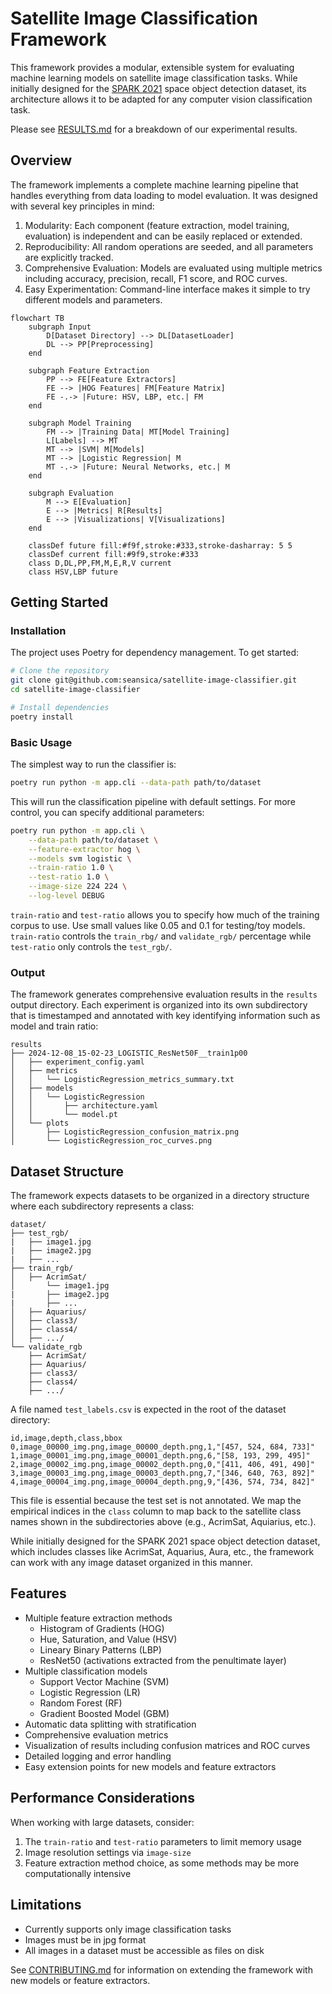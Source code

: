 # Satellite Image Classification Framework

This framework provides a modular, extensible system for evaluating machine learning models on satellite image classification tasks. While initially designed for the [SPARK 2021](https://cvi2.uni.lu/spark-2021-dataset/) space object detection dataset, its architecture allows it to be adapted for any computer vision classification task.

Please see [RESULTS.md](./RESULTS.md) for a breakdown of our experimental results.

## Overview

The framework implements a complete machine learning pipeline that handles everything from data loading to model evaluation. It was designed with several key principles in mind:

1. Modularity: Each component (feature extraction, model training, evaluation) is independent and can be easily replaced or extended.
2. Reproducibility: All random operations are seeded, and all parameters are explicitly tracked.
3. Comprehensive Evaluation: Models are evaluated using multiple metrics including accuracy, precision, recall, F1 score, and ROC curves.
4. Easy Experimentation: Command-line interface makes it simple to try different models and parameters.

```mermaid
flowchart TB
    subgraph Input
        D[Dataset Directory] --> DL[DatasetLoader]
        DL --> PP[Preprocessing]
    end

    subgraph Feature Extraction
        PP --> FE[Feature Extractors]
        FE --> |HOG Features| FM[Feature Matrix]
        FE -.-> |Future: HSV, LBP, etc.| FM
    end

    subgraph Model Training
        FM --> |Training Data| MT[Model Training]
        L[Labels] --> MT
        MT --> |SVM| M[Models]
        MT --> |Logistic Regression| M
        MT -.-> |Future: Neural Networks, etc.| M
    end

    subgraph Evaluation
        M --> E[Evaluation]
        E --> |Metrics| R[Results]
        E --> |Visualizations| V[Visualizations]
    end

    classDef future fill:#f9f,stroke:#333,stroke-dasharray: 5 5
    classDef current fill:#9f9,stroke:#333
    class D,DL,PP,FM,M,E,R,V current
    class HSV,LBP future
```

## Getting Started

### Installation

The project uses Poetry for dependency management. To get started:

```bash
# Clone the repository
git clone git@github.com:seansica/satellite-image-classifier.git
cd satellite-image-classifier

# Install dependencies
poetry install
```

### Basic Usage

The simplest way to run the classifier is:

```bash
poetry run python -m app.cli --data-path path/to/dataset
```

This will run the classification pipeline with default settings. For more control, you can specify additional parameters:

```bash
poetry run python -m app.cli \
    --data-path path/to/dataset \
    --feature-extractor hog \
    --models svm logistic \
    --train-ratio 1.0 \
    --test-ratio 1.0 \
    --image-size 224 224 \
    --log-level DEBUG
```

`train-ratio` and `test-ratio` allows you to specify how much of the training corpus to use. Use small values like 0.05 and 0.1 for testing/toy models. `train-ratio` controls the `train_rbg/` and `validate_rgb/` percentage while `test-ratio` only controls the `test_rgb/`.

### Output

The framework generates comprehensive evaluation results in the `results` output directory. Each experiment is organized into its own subdirectory that is timestamped and annotated with key identifying information such as model and train ratio:

```
results
├── 2024-12-08_15-02-23_LOGISTIC_ResNet50F__train1p00
│   ├── experiment_config.yaml
│   ├── metrics
│   │   └── LogisticRegression_metrics_summary.txt
│   ├── models
│   │   └── LogisticRegression
│   │       ├── architecture.yaml
│   │       └── model.pt
│   └── plots
│       ├── LogisticRegression_confusion_matrix.png
│       └── LogisticRegression_roc_curves.png
```

## Dataset Structure

The framework expects datasets to be organized in a directory structure where each subdirectory represents a class:

```
dataset/
├── test_rgb/
|   ├── image1.jpg
|   ├── image2.jpg
|   ├── ...
├── train_rgb/
│   ├── AcrimSat/
│       └── image1.jpg
|       ├── image2.jpg
|       ├── ...
│   ├── Aquarius/
│   ├── class3/
│   ├── class4/
│   ├── .../
└── validate_rgb
    ├── AcrimSat/
    ├── Aquarius/
    ├── class3/
    ├── class4/
    ├── .../
```

A file named `test_labels.csv` is expected in the root of the dataset directory:
```csv
id,image,depth,class,bbox
0,image_00000_img.png,image_00000_depth.png,1,"[457, 524, 684, 733]"
1,image_00001_img.png,image_00001_depth.png,6,"[58, 193, 299, 495]"
2,image_00002_img.png,image_00002_depth.png,0,"[411, 406, 491, 490]"
3,image_00003_img.png,image_00003_depth.png,7,"[346, 640, 763, 892]"
4,image_00004_img.png,image_00004_depth.png,9,"[436, 574, 734, 842]"
```

This file is essential because the test set is not annotated. We map the empirical indices in the `class` column to map back to the satellite class names shown in the subdirectories above (e.g., AcrimSat, Aquiarius, etc.).

While initially designed for the SPARK 2021 space object detection dataset, which includes classes like AcrimSat, Aquarius, Aura, etc., the framework can work with any image dataset organized in this manner.

## Features

- Multiple feature extraction methods
  - Histogram of Gradients (HOG)
  - Hue, Saturation, and Value (HSV)
  - Lineary Binary Patterns (LBP)
  - ResNet50 (activations extracted from the penultimate layer)
- Multiple classification models
  - Support Vector Machine (SVM)
  - Logistic Regression (LR)
  - Random Forest (RF)
  - Gradient Boosted Model (GBM)
- Automatic data splitting with stratification
- Comprehensive evaluation metrics
- Visualization of results including confusion matrices and ROC curves
- Detailed logging and error handling
- Easy extension points for new models and feature extractors

## Performance Considerations

When working with large datasets, consider:

1. The `train-ratio` and `test-ratio` parameters to limit memory usage
2. Image resolution settings via `image-size`
3. Feature extraction method choice, as some methods may be more computationally intensive

## Limitations

- Currently supports only image classification tasks
- Images must be in jpg format
- All images in a dataset must be accessible as files on disk

See [CONTRIBUTING.md](./CONTRIBUTING.md) for information on extending the framework with new models or feature extractors.